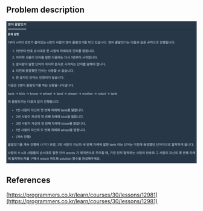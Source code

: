 ## Problem description
![Problem description](./Problem-12981.png)

## References
[https://programmers.co.kr/learn/courses/30/lessons/12981](https://programmers.co.kr/learn/courses/30/lessons/12981)
